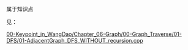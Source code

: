 属于知识点

见：

[00-Keypoint_in_WangDao/Chapter_06-Graph/00-Graph_Traverse/01-DFS/01-AdjacentGraph_DFS_WITHOUT_recursion.cpp](../../../00-Keypoint_in_WangDao/Chapter_06-Graph/00-Graph_Traverse/01-DFS/01-AdjacentGraph_DFS_WITHOUT_recursion.cpp)
